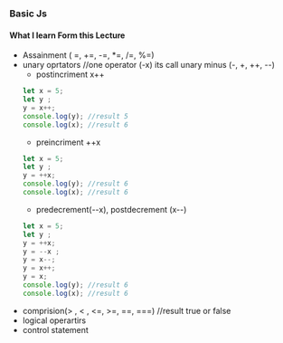 ### Basic Js  
#### What I learn Form this Lecture 
- Assainment ( =, +=, -=, *=, /=, %=)
- unary oprtators    //one operator (-x) its call unary minus  (-, +, ++,  --)
  - postincriment x++
  ```javascript
  let x = 5;
  let y ;
  y = x++;
  console.log(y); //result 5
  console.log(x); //result 6
  
  ```
  - preincriment ++x
  ```javascript
  let x = 5;
  let y ;
  y = ++x;
  console.log(y); //result 6
  console.log(x); //result 6

  ```
  - predecrement(--x), postdecrement (x--)
  ```javascript
  let x = 5;
  let y ;
  y = ++x;
  y = --x ;
  y = x--;
  y = x++;
  y = x;
  console.log(y); //result 6
  console.log(x); //result 6

  ```
- comprision(> , < , <=, >=, ==, ===) //result true or false
- logical operartirs
- control statement